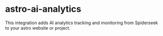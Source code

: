 # astro-ai-analytics

This integration adds AI analytics tracking and monitoring from Spiderseek to your astro website or project.
